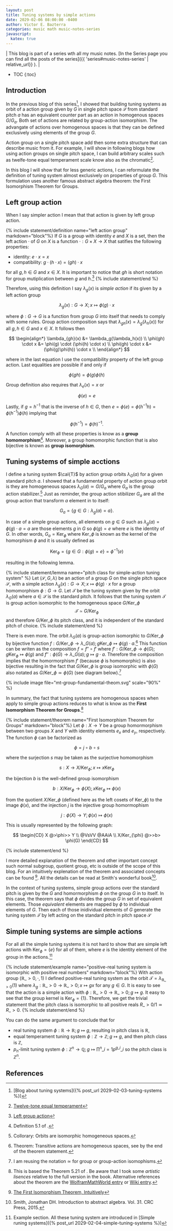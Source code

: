 ```yaml
---
layout: post
title: Tuning systems by simple actions
date: 2029-02-06 08:00:00 -0400
author: Victor E. Bazterra
categories: music math music-notes-series
javascript:
  katex: true
---
```


| This blog is part of a series wth all my music notes. [In the Series page you can find all the posts of the series]({{ 'series#music-notes-series' | relative_url}} ). |

* TOC
{:toc}

## Introduction

In the previous blog of this series[^1], I showed that building tuning systems as orbit of a action group given by $G$ in single pitch space $\mathcal{S}$ from standard pitch $a$ has an equivalent counter part as an action in homogenous spaces $G/G_a$. Both set of actions are related by group-action isomorphism. The advangate of actions over homogenous spaces is that they can be defined exclusively using elements of the group $G$.

Action group on a single pitch space add then some extra structure that can describe music from it. For example, I will show in following blogs how using action groups on single pitch space, I can build arbitrary scales such as twelfe-tone equal temperament scale know also as the chromatic[^2].

In this blog I will show that for less generic actions, I can reformulate the definition of tuning system almost exclusively on properties of group $G$. This formulation uses another famous abstract algebra theorem: the First Isomorphism Theorem for Groups.

## Left group action

When I say simpler action I mean that that action is given by left group action.

{% include statement/definition name="left action group"  markdown="block"%} If $G$ is a group with identity $e$ and $X$ is a set, then the left action $\cdot$ of $G$ on $X$ is a function $\cdot: G \times X \rightarrow X$ that satifies the following properties:

* identity: $e \cdot x = x$
* compatibility: $g \cdot (h \cdot x) = (gh) \cdot x$

for all $g, h \in G$ and $x \in X$. It is important to notice that $gh$ is short notation for group mutiplication between $g$ and $h$.[^3]
{% include statement/end %}

Therefore, using this definition I say $\lambda_g(x)$ is *simple action* if its given by a left action group

$$
\lambda_g(x): G \rightarrow X; x \mapsto \phi(g) \cdot x
$$

where $\phi: G \rightarrow G$ is a function from group $G$ into itself that needs to comply with some rules. Group action composition says that $\lambda_{gh}(x) = \lambda_g(\lambda_h(x))$ for all $g, h \in G$ and $x \in X$. It follows then

$$
\begin{align*}
  \lambda_{gh}(x) &= \lambda_g(\lambda_h(x)) \\
  \phi(gh) \cdot x &= \phi(g) \cdot (\phi(h) \cdot x) \\
  \phi(gh) \cdot x &= (\phi(g)\phi(h)) \cdot x \\
\end{align*}
$$

where in the last equation I use the compatibility property of the left group action. Last equalities are possible if and only if

$$
\phi(gh) = \phi(g)\phi(h)
$$

Group definition also requires that $\lambda_e(x) = x$ or

$$
\phi(e) = e
$$

Lastly, if $g = h^{-1}$ that is the inverse of $h \in G$, then $e = \phi(e) = \phi(h^{-1}h) = \phi(h^{-1}) \phi(h)$ implying that

$$
\phi(h^{-1}) = \phi(h)^{-1}.
$$

A function comply with all these properties is know as a **group homomorphism**[^4]. Moreover, a group homomorphic function that is also bijective is known as **group isomorphism**.

## Tuning systems of simple acctions

I define a tuning system $\cal{T}$ by action group orbits $\lambda_G(a)$ for a given standard pitch $a$. I showed that a fundamental property of action group orbit is they are homogeneous spaces $\lambda_G(a) \simeq G/G_a$ where $G_a$ is the group action stabilizer.[^5] Just as reminder, the group action stibilizer $G_a$ are all the group action that transform $a$ element in to itself:

$$G_a = \lbrace g \in G: \lambda_g(a) = a\rbrace.$$

In case of a simple group actions, all elements on $g \in G$ such as $\lambda_g(a) = \phi(g) \cdot a = a$ are those elements $g$ in $G$ so $\phi(g) = e$ where $e$ is the identity of $G$. In other words, $G_a = \text{Ker}_{\phi}$ where $\text{Ker}\_{\phi}$ is known as the kernel of the homorphism $\phi$ and it is usually defined as

$$\text{Ker}_{\phi} = \lbrace g \in G: \phi(g) = e\rbrace = \phi^{-1}(e)$$

resulting in the following lemma.

{% include statement/lemma name="pitch class for simple-action tuning system" %}
Let $(\mathcal{S}, G, \lambda)$ be an action of a group $G$ on the single pitch space $\mathcal{S}$, with a simple action $\lambda_g(x): G \rightarrow X; x \mapsto \phi(g) \cdot x$ for a group homomorphism $\phi: G \rightarrow G$. Let $\mathcal{T}$ be the tuning system given by the orbit $\lambda_G(a)$ where $a \in \mathcal{S}$ is the standard pitch. It follows that the tuning system $\mathcal{T}$ is group action isomorphic to the homogeneous space $G/\text{Ker}\_{\phi}$
$$
\mathcal{T} \simeq G/\text{Ker}_{\phi}
$$
and therefore $G/\text{Ker}\_{\phi}$ its pitch class, and it is independent of the standard pitch of choice.
{% include statement/end %}

There is even more. The orbit $\lambda_G(a)$ is group-action isomorphic to $G/\text{Ker}\_{\phi}$ by bijective function $f:G/\text{Ker}\_{\phi} \rightarrow \lambda\_G(a); g\text{Ker}\_{\phi} \mapsto \phi(g) \cdot a$.[^6] This function can be writen as the composition $f = f'' \circ f'$ where $f': G/\text{Ker}\_{\phi} \rightarrow \phi(G); g\text{Ker}_{\phi} \mapsto \phi(g)$ and $f'': \phi(G) \rightarrow \lambda\_G(a); g \mapsto g \cdot a$. Therefore the composition implies that the homormorphism $f'$ (because $\phi$ is homomorphic) is also bijective resulting in the fact that $G/\text{Ker}\_{\phi}$ is group isomorphic with $\phi(G)$ also notated as $G/\text{Ker}\_{\phi} \simeq \phi(G)$ (see diagram below).[^7]

{% include image file="mt-group-fundamental-theom.svg" scale="90%" %}

In summary, the fact that tuning systems are homogenous spaces when apply to simple group actions reduces to what is know as the **First Isomorphism Theorem for Groups**.[^8]

{% include statement/theorem name="First Isomorphism Theorem for Groups" markdown="block"%}
Let $\phi: X \rightarrow Y$ be a group homormorphism between two groups $X$ and $Y$ with identity elements $e_x$ and $e_y$, respectively. The function $\phi$ can be factorized as

$$\phi = j \circ b \circ s$$

where the surjection $s$ may be taken as the surjective homomorphism

$$s: X \rightarrow X/\text{Ker}_{\phi}; x \mapsto x\text{Ker}_{\phi}$$

the bijection $b$ is the well-defined group isomorphism

$$b: X/\text{Ker}_{\phi} \rightarrow \phi(X); x\text{Ker}_{\phi} \mapsto \phi(x)$$

from the quotient $X/\text{Ker}\_{\phi}$ (defined here as the left cosets of $\text{Ker}\_{\phi}$) to the image $\phi(x)$, and the injection $j$ is the injective group homormophism

$$j: \phi(X) \rightarrow Y; \phi(x) \mapsto \phi(x)$$

This is usually represented by the following graph:

$$
\begin{CD}
   X @>\phi>> Y \\
@VsVV @AAiA \\
   X/Ker_{\phi} @>>b> \phi(G)
   \end{CD}
$$

{% include statement/end %}

I more detailed explanation of the theorem and other important concept such normal subgroup, quotient group, etc is outside of the scope of this blog. For an intuitively explenation of the theorem and associated concepts can be found [^9]. All the details can be read at Smith's wonderful book[^100].

In the context of tuning systems, simple group actions over the standard pitch is given by the $G$ and homormorphism $\phi$ on the group $G$ in to itself. In this case, the theorem says that $\phi$ divides the group $G$ in set of equivalent elements. Those *equivalent* elements are mapped by $\phi$ to individual elements of $G$. Then each of those inidividual elements of $G$ generate the tuning system $\mathcal{T}$ by left acting on the standard pitch in pitch space $\mathcal{S}$

## Simple tuning systems are simple actions

For all all the simple tuning systems it is not hard to show that are simple left actions with $\text{Ker}_{\phi} = \lbrace e \rbrace$ for all of them, where $e$ is the identity element of the group in the actions.[^10]

{% include statement/example name="positive-real tuning system is isomorphic with positive real numbers" markdown="block"%}
With action group $(\mathbb{R}\_{>0}, \cdot, 1)$ I defined positive-real tuning system as the orbit $\mathcal{T} = \lambda_{\mathbb{R}\_{>0}}(1)$ where $\lambda_g: \mathbb{R}\_{>0} \rightarrow \mathbb{R}\_{>0}; x \mapsto gx$ for any $g \in G$. It is easy to see that the action is a simple action with $\phi: \mathbb{R}\_{>0} \rightarrow \mathbb{R}\_{>0}; g \mapsto g$. It easy to see that the group kernel is $\text{Ker}_{\phi} = \lbrace 1 \rbrace$. Therefore, we get the trivial statement that the pitch class is isomorphic to all positive reals ${R}\_{>0}/{1} \simeq {R}\_{>0}$.
{% include statement/end %}

You can do the same argument to conclude that for

* real tuning system $\phi: \mathbb{R} \rightarrow \mathbb{R}; g \mapsto g$, resulting in pitch class is $\mathbb{R}$,
* equal temperament tuning system $\phi: \mathbb{Z} \rightarrow \mathbb{Z}; g \mapsto g$, and then pitch class is $\mathbb{Z}$,
* $p_n$-limit tuning system $\phi: \mathbb{Z}^n \rightarrow \mathbb{Q}; g \mapsto \prod^n\_{i=1} p^{g\_i}\_i$ so the pitch class is $\mathbb{Z}^n$.

## References

[^1]: [Blog about tuning systems]({% post_url 2029-02-03-tuning-systems %})
[^2]: [Twelve-tone equal temperament](https://en.wikipedia.org/wiki/12_equal_temperament)
[^3]: [Left group action](https://en.wikipedia.org/wiki/Group_action#Left_group_action)
[^4]: Definition 5.1 of [^100].
[^5]: Collorary: Orbits are isomorphic homogeneous spaces.[^101]
[^6]: Theorem: Transitive actions are homogeneous spaces, see by the end of the theorem statement.
[^7]: I am reusing the notation $\simeq$ for group or group-action isomophisms.
[^8]: This is based the Theorem 5.21 of [^100]. Be aware that I took some *artistic lisences* relative to the full version in the book. Alternative references about the theorem are the [WolframMathWorld entry](https://mathworld.wolfram.com/FirstGroupIsomorphismTheorem.html) or [Wiki entry](https://en.wikipedia.org/wiki/Fundamental_theorem_on_homomorphisms).
[^9]: [The First Isomorphism Theorem, Intuitively](https://www.math3ma.com/blog/the-first-isomorphism-theorem-intuitively)
[^10]: Example section.[^101] All these tuning system are introduced in [Simple runing systems]({% post_url 2029-02-04-simple-tuning-systems %})

[^100]: Smith, Jonathan DH. Introduction to abstract algebra. Vol. 31. CRC Press, 2015.
[^101]: [Tuning systems are homogeneous spaces]({% post_url 2029-02-05-tuning-systems-are-homogeneous-spaces %})
